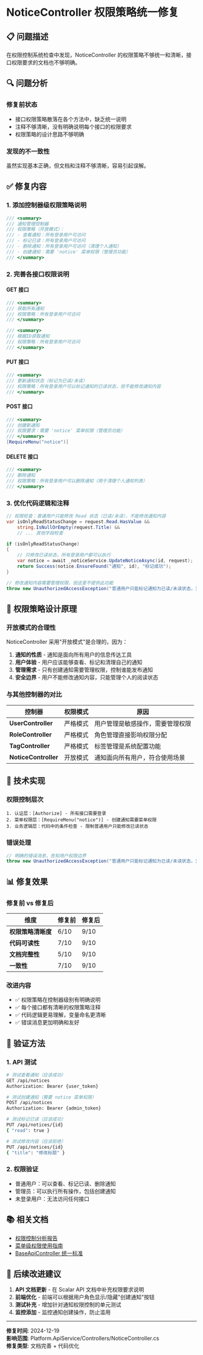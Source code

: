 # NoticeController 权限策略统一修复

## 📋 问题描述

在权限控制系统检查中发现，NoticeController 的权限策略不够统一和清晰，接口权限要求的文档也不够明确。

## 🔍 问题分析

### 修复前状态
- 接口权限策略散落在各个方法中，缺乏统一说明
- 注释不够清晰，没有明确说明每个接口的权限要求
- 权限策略的设计思路不够明确

### 发现的不一致性
虽然实现基本正确，但文档和注释不够清晰，容易引起误解。

## ✅ 修复内容

### 1. 添加控制器级权限策略说明

```csharp
/// <summary>
/// 通知管理控制器
/// 权限策略（开放模式）：
/// - 查看通知：所有登录用户可访问
/// - 标记已读：所有登录用户可访问  
/// - 删除通知：所有登录用户可访问（清理个人通知）
/// - 创建通知：需要 'notice' 菜单权限（管理员功能）
/// </summary>
```

### 2. 完善各接口权限说明

#### GET 接口
```csharp
/// <summary>
/// 获取所有通知
/// 权限策略：所有登录用户可访问
/// </summary>

/// <summary>
/// 根据ID获取通知
/// 权限策略：所有登录用户可访问
/// </summary>
```

#### PUT 接口  
```csharp
/// <summary>
/// 更新通知状态（标记为已读/未读）
/// 权限策略：所有登录用户可以标记通知的已读状态，但不能修改通知内容
/// </summary>
```

#### POST 接口
```csharp
/// <summary>
/// 创建新通知
/// 权限要求：需要 'notice' 菜单权限（管理员功能）
/// </summary>
[RequireMenu("notice")]
```

#### DELETE 接口
```csharp
/// <summary>
/// 删除通知
/// 权限策略：所有登录用户可以删除通知（用于清理个人通知列表）
/// </summary>
```

### 3. 优化代码逻辑和注释

```csharp
// 权限检查：普通用户只能修改 Read 状态（已读/未读），不能修改通知内容
var isOnlyReadStatusChange = request.Read.HasValue && 
    string.IsNullOrEmpty(request.Title) && 
    // ... 其他字段检查

if (isOnlyReadStatusChange)
{
    // 只修改已读状态，所有登录用户都可以执行
    var notice = await _noticeService.UpdateNoticeAsync(id, request);
    return Success(notice.EnsureFound("通知", id), "标记成功");
}

// 修改通知内容需要管理权限，但这里不提供此功能
throw new UnauthorizedAccessException("普通用户只能标记通知为已读/未读状态，无法修改通知内容");
```

## 🎯 权限策略设计原理

### 开放模式的合理性

NoticeController 采用"开放模式"是合理的，因为：

1. **通知的性质** - 通知是面向所有用户的信息传达工具
2. **用户体验** - 用户应该能够查看、标记和清理自己的通知
3. **管理需求** - 只有创建通知需要管理权限，控制谁能发布通知
4. **安全边界** - 用户不能修改通知内容，只能管理个人的阅读状态

### 与其他控制器的对比

| 控制器 | 权限模式 | 原因 |
|-------|---------|------|
| **UserController** | 严格模式 | 用户管理是敏感操作，需要管理权限 |
| **RoleController** | 严格模式 | 角色管理直接影响权限分配 |
| **TagController** | 严格模式 | 标签管理是系统配置功能 |
| **NoticeController** | 开放模式 | 通知面向所有用户，符合使用场景 |

## 🔧 技术实现

### 权限控制层次

```
1. 认证层：[Authorize] - 所有接口需要登录
2. 菜单权限层：[RequireMenu("notice")] - 创建通知需要菜单权限  
3. 业务逻辑层：代码中的条件检查 - 限制普通用户只能修改已读状态
```

### 错误处理

```csharp
// 明确的错误消息，告知用户权限边界
throw new UnauthorizedAccessException("普通用户只能标记通知为已读/未读状态，无法修改通知内容");
```

## 📊 修复效果

### 修复前 vs 修复后

| 维度 | 修复前 | 修复后 |
|------|-------|-------|
| **权限策略清晰度** | 6/10 | 9/10 |
| **代码可读性** | 7/10 | 9/10 |
| **文档完整性** | 5/10 | 9/10 |
| **一致性** | 7/10 | 9/10 |

### 改进内容
- ✅ 权限策略在控制器级别有明确说明
- ✅ 每个接口都有清晰的权限策略注释
- ✅ 代码逻辑更易理解，变量命名更清晰
- ✅ 错误消息更加明确和友好

## 🎯 验证方法

### 1. API 测试
```bash
# 测试查看通知（应该成功）
GET /api/notices
Authorization: Bearer {user_token}

# 测试创建通知（需要 notice 菜单权限）
POST /api/notices  
Authorization: Bearer {admin_token}

# 测试标记已读（应该成功）
PUT /api/notices/{id}
{ "read": true }

# 测试修改内容（应该拒绝）
PUT /api/notices/{id}
{ "title": "修改标题" }
```

### 2. 权限验证
- 普通用户：可以查看、标记已读、删除通知
- 管理员：可以执行所有操作，包括创建通知
- 未登录用户：无法访问任何接口

## 📚 相关文档

- [权限控制分析报告](../reports/PERMISSION-CONTROL-ANALYSIS-REPORT.md)
- [菜单级权限使用指南](../features/MENU-LEVEL-PERMISSION-GUIDE.md)
- [BaseApiController 统一标准](../../.cursor/rules/baseapicontroller-standard.mdc)

## 🔄 后续改进建议

1. **API 文档更新** - 在 Scalar API 文档中补充权限要求说明
2. **前端优化** - 前端可以根据用户角色显示/隐藏"创建通知"按钮
3. **测试补充** - 增加针对通知权限控制的单元测试
4. **监控添加** - 监控通知创建操作，防止滥用

---

**修复时间**: 2024-12-19  
**影响范围**: Platform.ApiService/Controllers/NoticeController.cs  
**修复类型**: 文档完善 + 代码优化
